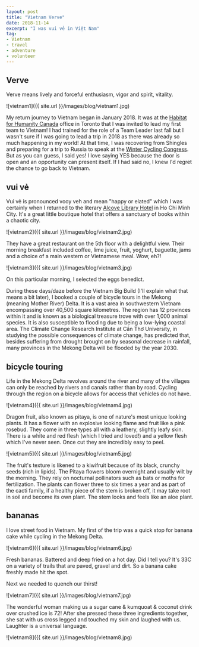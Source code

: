 ```yaml
---
layout: post
title: "Vietnam Verve"
date: 2018-11-14     
excerpt: "I was vui vẻ in Việt Nam"
tag:
- Vietnam
- travel
- adventure
- volunteer
---
```


## Verve

Verve means lively and forceful enthusiasm, vigor and spirit, vitality.

![vietnam1]({{ site.url }}/images/blog/vietnam1.jpg)

My return journey to Vietnam began in January 2018. It was at the [Habitat for Humanity Canada](http://www.habitatglobalvillage.ca/about-global-village.php) office in Toronto that I was invited to lead my first team to Vietnam! I had trained for the role of a Team Leader last fall but I wasn't sure if I was going to lead a trip in 2018 as there was already so much happening in my world! At that time, I was recovering from Shingles and preparing for a trip to Russia to speak at the [Winter Cycling Congress](http://dandyhorsemagazine.com/blog/2018/02/20/winter-cycling-conference-report-from-russia-by-janet-joy-wilson/). But as you can guess, I said yes! I love saying YES because the door is open and an opportunity can present itself. If I had said no, I knew I'd regret the chance to go back to Vietnam.

## vui vẻ

Vui vẻ is pronounced vooy veh and mean "happy or elated" which I was certainly when I returned to the literary [Alcove Library Hotel](http://www.alcovehotel.com.vn/) in Ho Chi Minh City. It's a great little boutique hotel that offers a sanctuary of books within a chaotic city.

![vietnam2]({{ site.url }}/images/blog/vietnam2.jpg)

They have a great restaurant on the 5th floor with a delightful view. Their morning breakfast included coffee, lime juice, fruit, yoghurt, baguette, jams and a choice of a main western or Vietnamese meal. Wow, eh?!

![vietnam3]({{ site.url }}/images/blog/vietnam3.jpg)

On this particular morning, I selected the eggs benedict.

During these days/daze before the Vietnam Big Build (I'll explain what that means a bit later), I booked a couple of bicycle tours in the Mekong (meaning Mother River) Delta. It is a vast area in southwestern Vietnam encompassing over 40,500 square kilometres. The region has 12 provinces within it and is known as a biological treasure trove with over 1,000 animal species. It is also susceptible to flooding due to being a low-lying coastal area. The Climate Change Research Institute at Cần Thơ University, in studying the possible consequences of climate change, has predicted that, besides suffering from drought brought on by seasonal decrease in rainfall, many provinces in the Mekong Delta will be flooded by the year 2030.

## bicycle touring

Life in the Mekong Delta revolves around the river and many of the villages can only be reached by rivers and canals rather than by road. Cycling through the region on a bicycle allows for access that vehicles do not have.

![vietnam4]({{ site.url }}/images/blog/vietnam4.jpg)

Dragon fruit, also known as pitaya, is one of nature's most unique looking plants. It has a flower with an explosive looking flame and fruit like a pink rosebud. They come in three types all with a leathery, slightly leafy skin. There is a white and red flesh (which I tried and loved!) and a yellow flesh which I've never seen. Once cut they are incredibly easy to peel.

![vietnam5]({{ site.url }}/images/blog/vietnam5.jpg)

The fruit's texture is likened to a kiwifruit because of its black, crunchy seeds (rich in lipids). The Pitaya flowers bloom overnight and usually wilt by the morning. They rely on nocturnal pollinators such as bats or moths for fertilization. The plants can flower three to six times a year and as part of the cacti family, if a healthy piece of the stem is broken off, it may take root in soil and become its own plant. The stem looks and feels like an aloe plant.

## bananas

I love street food in Vietnam. My first of the trip was a quick stop for banana cake while cycling in the Mekong Delta.

![vietnam6]({{ site.url }}/images/blog/vietnam6.jpg)

Fresh bananas. Battered and deep fried on a hot day. Did I tell you? It's 33C on a variety of trails that are paved, gravel and dirt. So a banana cake freshly made hit the spot.

Next we needed to quench our thirst!

![vietnam7]({{ site.url }}/images/blog/vietnam7.jpg)

The wonderful woman making us a sugar cane & kumquoat & coconut drink over crushed ice is 72! After she pressed these three ingredients together, she sat with us cross legged and touched my skin and laughed with us. Laughter is a universal language.

![vietnam8]({{ site.url }}/images/blog/vietnam8.jpg)
